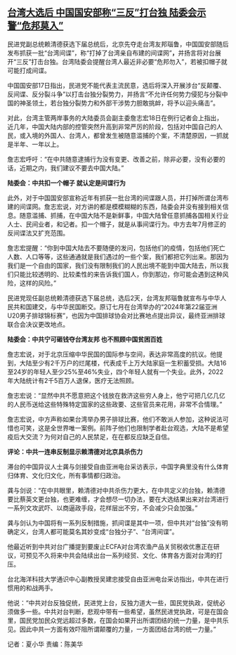 <!--1705660509000-->
[台湾大选后 中国国安部称“三反”打台独 陆委会示警“危邦莫入”](https://www.rfa.org/mandarin/yataibaodao/gangtai/hx2-01192024053401.html)
------

<p><span style="font-weight: 400;">民进党副总统赖清德获选下届总统后，北京先夺走台湾友邦瑙鲁，中国国安部随后发布抓获一批“台湾间谍”，称“打掉了台湾亲自布建的间谍网”</span><b>，</b><span style="font-weight: 400;">并扬言将对台展开“三反”打击台独。台湾陆委会提醒台湾人最近非必要“危邦勿入”，若被扣帽子就可能打成间谍。</span></p><p><span style="font-weight: 400;">中国国安部17日指出，民进党不能代表主流民意，选后将深入开展涉台“反颠覆、反间谍、反分裂斗争”以打击台独分裂势力，并扬言“不允许任何势力侵犯与分裂中国的神圣领土，若台独分裂势力和外部干涉势力胆敢挑衅，将予以迎头痛击”。</span></p><p></p><p><span style="font-weight: 400;">对此，台湾主管两岸事务的大陆委员会副主委詹志宏18日在例行记者会上指出，近几年，中国大陆内部的控管突然升高到非常严厉的阶段，包括对中国自己的人民，或入境的外国人、台湾人，都曾发生被随意滥捕的个案，不清楚原因，一抓就是半年、一年以上。</span></p><p></p><p><span style="font-weight: 400;">詹志宏呼吁：“在中共随意逮捕行为没有变更、改善之前，除非必要，没有必要的话，近期之内，我们建议不要去中国大陆。”</span></p><p></p><p><b>陆委会：中共扣一个帽子 就认定是间谍行为</b></p><p></p><p><span style="font-weight: 400;">此外，对于中国国安部宣称近年有抓获一批台湾的间谍跟人员，并打掉所谓台湾布建的间谍网。詹志宏说，对方讲的都是模模糊糊的东西，陆委会并没有接到相关信息。随意滥捕、抓捕，在中国大陆不是新鲜事，中国大陆曾任意抓捕各国相关行业人士、民间业者，和记者。扣一个帽子，就是从事间谍行为。中方去年7月修正的反间谍法又扩充范围。</span></p><p></p><p><span style="font-weight: 400;">詹志宏提醒：“你到中国大陆去不要随便的发问，包括他们的疫情，包括他们死亡人数、人口等等，这些通通就是我们遇过的一些个案，我们都把它列出来。那因为我们是一个自由的国家，我们没有限制我们的人民出境不能到中国大陆去，所以我们只能比较透明的、比较柔性的来告诉我们国人，你到那边，你可能会遇到这种风险，这样的风险。”</span></p><p></p><p><span style="font-weight: 400;">民进党现任副总统赖清德获选下届总统，选后2天，台湾友邦瑙鲁就宣布与中华人民共和国建交，与中华民国断交。原订七月在台湾举办的“2024年第22届亚洲U20男子排球锦标赛”，也因为中国排球协会对比赛地点提出异议，最终亚洲排球联合会决议更改地点。</span></p><p></p><p><b>陆委会：中共宁可砸钱夺台湾友邦 也不照顾中国贫困百姓</b></p><p></p><p><span style="font-weight: 400;">詹志宏说，对于北京压缩中华民国的国际参与空间，表达非常高度的抗议。他提到，大陆至少有2千万户的烂尾楼，代表成千上万大陆家庭一生积蓄受损。大陆16至24岁的年轻人至少25%至46%失业，四个年轻人就有一个失业。此外，2022年大陆统计有2千5百万人退保，医疗无法照顾。</span></p><p></p><p><span style="font-weight: 400;">詹志宏说：“显然中共不愿意把这个钱放在救济这些穷人身上，他宁可把几亿几亿的人民币送给这些特殊特定国家的这些政要、这些官员来花用，非常不合情理。”</span></p><p></p><p><span style="font-weight: 400;">詹志宏说，中方声称如果台湾举办男子排球比赛，他们不敢派人参加，这种说法可惜也可笑，这是全世界唯一案例。前阵子他们也限制学者赴台观选，大陆不是希望疫后大交流？为何对自己的人民禁足，在在都反应缺乏自信。</span></p><p></p><p><b>评论：中共一连串反制显示赖清德对北京具</b><b>杀</b><b>伤力 </b></p><p></p><p><span style="font-weight: 400;">滞台的中国异议人士龚与剑接受自由亚洲电台采访表示，中国字典里没有什么体育归体育、文化归文化，所有事情都归政治。</span></p><p></p><p><span style="font-weight: 400;">龚与剑说：“在中共眼里，赖清德对中共</span><span style="font-weight: 400;">杀</span><span style="font-weight: 400;">伤力更大，在中共定义的台独，赖清德要比蔡英文更台独，也更难缠，才会想尽一切办法，要在大选结果出来对台湾进行一系列文攻武吓、以商逼政手段，花样层出不穷，不会减少只会加强。”</span></p><p></p><p><span style="font-weight: 400;">龚与剑认为中国将有一系列反制措施，抓间谍是其中一项，但中共对“台独”没有明确定义，台湾人都可能莫名其妙变成“台独分子”、“台湾间谍”。</span></p><p></p><p><span style="font-weight: 400;">他最近听到中共对台广播提到要废止ECFA对台湾农渔产品关贸税收优惠正在研议，可预见不久将来中共会陆续出台一系列经贸、文化、体育各方面对台湾的打压。 </span></p><p></p><p><span style="font-weight: 400;">台北海洋科技大学通识中心副教授吴建忠接受自由亚洲电台采访指出，中共在进行惯用的和战两手。</span></p><p></p><p><span style="font-weight: 400;">他说：“中共对台反独促统，民进党上台，反独力道大一些，国民党执政，促统必须做多一些。中共对台判断，悲观中带有一些希望，虽然民进党执政，可是在国会里，国民党加民众党</span><span style="font-weight: 400;">远</span><span style="font-weight: 400;">超过多数，在国会如果开出所谓团结的统一力量，是中共乐见。因此中共一方面有效吓阻所谓颠覆的力量，一方面团结台湾的统一力量。”</span></p><p><span style="font-weight: 400;">记者：夏小华 责编：陈美华 </span></p><p><br style="font-weight: 400;"/><br style="font-weight: 400;"/></p>
